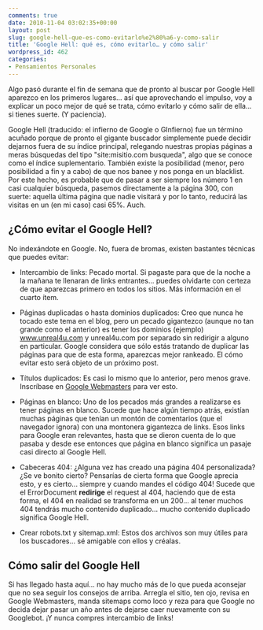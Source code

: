 ```yaml
---
comments: true
date: 2010-11-04 03:02:35+00:00
layout: post
slug: google-hell-que-es-como-evitarlo%e2%80%a6-y-como-salir
title: 'Google Hell: qué es, cómo evitarlo… y cómo salir'
wordpress_id: 462
categories:
- Pensamientos Personales
---
```


Algo pasó durante el fin de semana que de pronto al buscar por  Google Hell aparezco en los primeros lugares... así que aprovechando el  impulso, voy a explicar un poco mejor de qué se trata, cómo evitarlo y  cómo salir de ella... si tienes suerte. (Y paciencia).

Google Hell (traducido: el infierno de Google o GInfierno) fue un  término acuñado porque de pronto el gigante buscador simplemente puede  decidir dejarnos fuera de su índice principal, relegando nuestras  propias páginas a meras búsquedas del tipo "site:misitio.com busqueda",  algo que se conoce como el índice suplementario. También existe la  posibilidad (menor, pero posibilidad a fin y a cabo) de que nos banee y  nos ponga en un blacklist.
Por este hecho, es probable que de pasar a ser siempre los número 1 en  casi cualquier búsqueda, pasemos directamente a la página 300, con  suerte: aquella última página que nadie visitará y por lo tanto,  reducirá las visitas en un (en mi caso) casi 65%. Auch.
<!-- more -->


## ¿Cómo evitar el Google Hell?


No indexándote en Google. No, fuera de bromas, existen bastantes técnicas que puedes evitar:



	
  * Intercambio de links: Pecado mortal. Si pagaste para que de la noche  a la mañana te llenaran de links entrantes... puedes olvidarte con  certeza de que aparezcas primero en todos los sitios. Más información en  el cuarto ítem.

	
  * Páginas duplicadas o hasta dominios duplicados: Creo que nunca he  tocado este tema en el blog, pero un pecado gigantezco (aunque no tan  grande como el anterior) es tener los dominios (ejemplo)  www.unreal4u.com y unreal4u.com por separado sin redirigir a alguno en  particular. Google considera que sólo estás tratando de duplicar las  páginas para que de esta forma, aparezcas mejor rankeado. El cómo evitar  esto será objeto de un próximo post.

	
  * Títulos duplicados: Es casi lo mismo que lo anterior, pero menos grave. Inscríbase en [Google Webmasters](http://www.google.com/webmasters) para ver esto.

	
  * Páginas en blanco: Uno de los pecados más grandes a realizarse es  tener páginas en blanco. Sucede que hace algún tiempo atrás, existían  muchas páginas que tenían un montón de comentarios (que el navegador  ignora) con una montonera gigantezca de links. Esos links para Google  eran relevantes, hasta que se dieron cuenta de lo que pasaba y desde ese  entonces que página en blanco significa un pasaje casi directo al  Google Hell.

	
  * Cabeceras 404: ¿Alguna vez has creado una página 404 personalizada?  ¿Se ve bonito cierto? Pensarías de cierta forma que Google aprecia esto,  y es cierto... siempre y cuando mandes el código 404! Sucede que el  ErrorDocument **redirige** el request al 404, haciendo que  de esta forma, el 404 en realidad se transforma en un 200... al tener  muchos 404 tendrás mucho contenido duplicado... mucho contenido  duplicado significa Google Hell.

	
  * Crear robots.txt y sitemap.xml: Estos dos archivos son muy útiles para los buscadores... sé amigable con ellos y créalas.




## Cómo salir del Google Hell


Si has llegado hasta aquí... no hay mucho más de lo que pueda aconsejar que no sea seguir los consejos de arriba. Arregla el sitio, ten ojo, revisa en Google Webmasters, manda sitemaps como loco y reza  para que Google no decida dejar pasar un año antes de dejarse caer  nuevamente con su Googlebot. ¡Y nunca compres intercambio de links!
